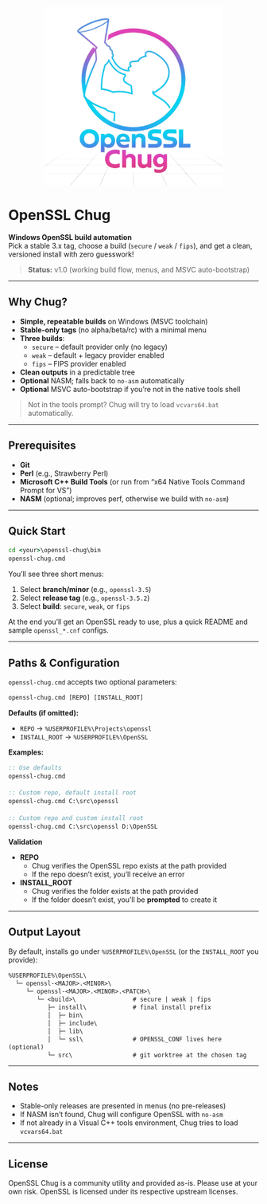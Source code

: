 <p align="center">
  <img src="./assets/logo/openssl_chug_logo_1024.png" alt="OpenSSL Chug" width="360">
</p>

# OpenSSL Chug

**Windows OpenSSL build automation**  
Pick a stable 3.x tag, choose a build (`secure` / `weak` / `fips`), and get a clean, versioned install with zero guesswork!

> **Status:** v1.0 (working build flow, menus, and MSVC auto-bootstrap)

---

## Why Chug?

* **Simple, repeatable builds** on Windows (MSVC toolchain)
* **Stable-only tags** (no alpha/beta/rc) with a minimal menu
* **Three builds**:
  * `secure` – default provider only (no legacy)
  * `weak` – default + legacy provider enabled
  * `fips` – FIPS provider enabled
* **Clean outputs** in a predictable tree
* **Optional** NASM; falls back to `no-asm` automatically
* **Optional** MSVC auto-bootstrap if you’re not in the native tools shell

> Not in the tools prompt? Chug will try to load `vcvars64.bat` automatically.

---

## Prerequisites

* **Git**
* **Perl** (e.g., Strawberry Perl)
* **Microsoft C++ Build Tools** (or run from “x64 Native Tools Command Prompt for VS”)
* **NASM** (optional; improves perf, otherwise we build with `no-asm`)

---

## Quick Start

```bat
cd <your>\openssl-chug\bin
openssl-chug.cmd
```

You’ll see three short menus:

1. Select **branch/minor** (e.g., `openssl-3.5`)
2. Select **release tag** (e.g., `openssl-3.5.2`)
3. Select **build**: `secure`, `weak`, or `fips`

At the end you’ll get an OpenSSL ready to use, plus a quick README and sample `openssl_*.cnf` configs.

---

## Paths & Configuration

`openssl-chug.cmd` accepts two optional parameters:

```bat
openssl-chug.cmd [REPO] [INSTALL_ROOT]
```

**Defaults (if omitted):**

- `REPO` → `%USERPROFILE%\Projects\openssl`
- `INSTALL_ROOT` → `%USERPROFILE%\OpenSSL`

**Examples:**

```bat
:: Use defaults
openssl-chug.cmd

:: Custom repo, default install root
openssl-chug.cmd C:\src\openssl

:: Custom repo and custom install root
openssl-chug.cmd C:\src\openssl D:\OpenSSL
```

**Validation**

- **REPO**
  - Chug verifies the OpenSSL repo exists at the path provided
  - If the repo doesn’t exist, you’ll receive an error
- **INSTALL_ROOT**
  - Chug verifies the folder exists at the path provided
  - If the folder doesn’t exist, you’ll be **prompted** to create it

---

## Output Layout

By default, installs go under `%USERPROFILE%\OpenSSL` (or the `INSTALL_ROOT` you provide):

```text
%USERPROFILE%\OpenSSL\
  └─ openssl-<MAJOR>.<MINOR>\
     └─ openssl-<MAJOR>.<MINOR>.<PATCH>\
        └─ <build>\                # secure | weak | fips
           ├─ install\             # final install prefix
           │  ├─ bin\
           │  ├─ include\
           │  ├─ lib\
           │  └─ ssl\              # OPENSSL_CONF lives here (optional)
           └─ src\                 # git worktree at the chosen tag
```

---

## Notes

- Stable-only releases are presented in menus (no pre-releases)
- If NASM isn’t found, Chug will configure OpenSSL with `no-asm`
- If not already in a Visual C++ tools environment, Chug tries to load `vcvars64.bat`

---

## License

OpenSSL Chug is a community utility and provided as-is. Please use at your own risk.
OpenSSL is licensed under its respective upstream licenses.
